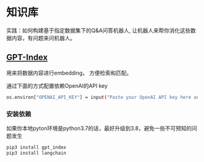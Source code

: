 # 知识库

实践：如何构建基于指定数据集下的Q&A问答机器人, 让机器人来帮你消化这些数据内容，有问题来问机器人。

## [GPT-Index](https://gpt-index.readthedocs.io/en/latest/)

用来将数据内容进行embedding， 方便检索和匹配。 

通过下面的方式配置依赖OpenAI的API key

```bash
os.environ["OPENAI_API_KEY"] = input("Paste your OpenAI API key here and hit enter:")
```

### 安装依赖
如果你本地pyton环境是python3.7的话，最好升级到3.8，避免一些不可预知的问题发生

```bash
pip3 install gpt_index
pip3 install langchain
```